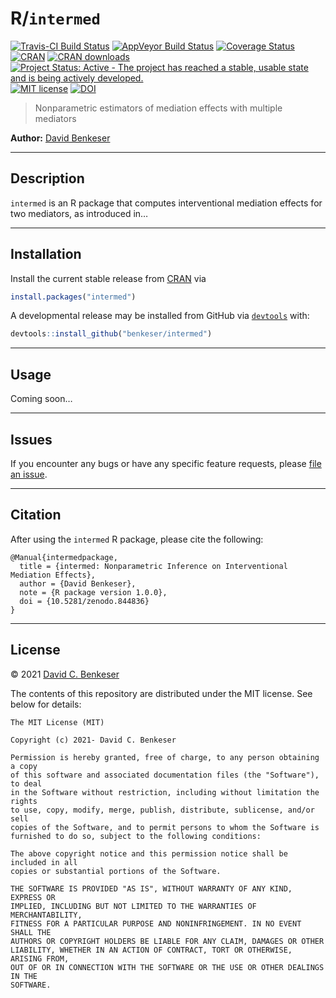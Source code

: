 
# R/`intermed`

[![Travis-CI Build
Status](https://travis-ci.org/benkeser/intermed.svg?branch=master)](https://travis-ci.org/benkeser/intermed)
[![AppVeyor Build
Status](https://ci.appveyor.com/api/projects/status/github/benkeser/intermed?branch=master&svg=true)](https://ci.appveyor.com/project/benkeser/intermed)
[![Coverage
Status](https://img.shields.io/codecov/c/github/benkeser/intermed/master.svg)](https://codecov.io/github/benkeser/intermed?branch=master)
[![CRAN](http://www.r-pkg.org/badges/version/intermed)](http://www.r-pkg.org/pkg/intermed)
[![CRAN
downloads](https://cranlogs.r-pkg.org/badges/intermed)](https://CRAN.R-project.org/package=intermed)
[![Project Status: Active - The project has reached a stable, usable
state and is being actively
developed.](http://www.repostatus.org/badges/latest/active.svg)](http://www.repostatus.org/#active)
[![MIT
license](http://img.shields.io/badge/license-MIT-brightgreen.svg)](http://opensource.org/licenses/MIT)
[![DOI](https://zenodo.org/badge/75324341.svg)](https://zenodo.org/badge/latestdoi/75324341)

> Nonparametric estimators of mediation effects with multiple mediators

**Author:** [David Benkeser](https://www.benkeserstatistics.com/)

------------------------------------------------------------------------

## Description

`intermed` is an R package that computes interventional mediation
effects for two mediators, as introduced in…

------------------------------------------------------------------------

## Installation

Install the current stable release from
[CRAN](https://cran.r-project.org/) via

``` r
install.packages("intermed")
```

A developmental release may be installed from GitHub via
[`devtools`](https://www.rstudio.com/products/rpackages/devtools/) with:

``` r
devtools::install_github("benkeser/intermed")
```

------------------------------------------------------------------------

## Usage

Coming soon…

------------------------------------------------------------------------

## Issues

If you encounter any bugs or have any specific feature requests, please
[file an issue](https://github.com/benkeser/intermed/issues).

------------------------------------------------------------------------

## Citation

After using the `intermed` R package, please cite the following:

    @Manual{intermedpackage,
      title = {intermed: Nonparametric Inference on Interventional Mediation Effects},
      author = {David Benkeser},
      note = {R package version 1.0.0},
      doi = {10.5281/zenodo.844836}
    }

------------------------------------------------------------------------

## License

© 2021 [David C. Benkeser](http://www.benkeserstatistics.com)

The contents of this repository are distributed under the MIT license.
See below for details:

    The MIT License (MIT)

    Copyright (c) 2021- David C. Benkeser

    Permission is hereby granted, free of charge, to any person obtaining a copy
    of this software and associated documentation files (the "Software"), to deal
    in the Software without restriction, including without limitation the rights
    to use, copy, modify, merge, publish, distribute, sublicense, and/or sell
    copies of the Software, and to permit persons to whom the Software is
    furnished to do so, subject to the following conditions:

    The above copyright notice and this permission notice shall be included in all
    copies or substantial portions of the Software.

    THE SOFTWARE IS PROVIDED "AS IS", WITHOUT WARRANTY OF ANY KIND, EXPRESS OR
    IMPLIED, INCLUDING BUT NOT LIMITED TO THE WARRANTIES OF MERCHANTABILITY,
    FITNESS FOR A PARTICULAR PURPOSE AND NONINFRINGEMENT. IN NO EVENT SHALL THE
    AUTHORS OR COPYRIGHT HOLDERS BE LIABLE FOR ANY CLAIM, DAMAGES OR OTHER
    LIABILITY, WHETHER IN AN ACTION OF CONTRACT, TORT OR OTHERWISE, ARISING FROM,
    OUT OF OR IN CONNECTION WITH THE SOFTWARE OR THE USE OR OTHER DEALINGS IN THE
    SOFTWARE.
